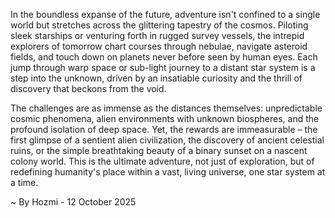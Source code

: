 
In the boundless expanse of the future, adventure isn't confined to a single world but stretches across the glittering tapestry of the cosmos. Piloting sleek starships or venturing forth in rugged survey vessels, the intrepid explorers of tomorrow chart courses through nebulae, navigate asteroid fields, and touch down on planets never before seen by human eyes. Each jump through warp space or sub-light journey to a distant star system is a step into the unknown, driven by an insatiable curiosity and the thrill of discovery that beckons from the void.

The challenges are as immense as the distances themselves: unpredictable cosmic phenomena, alien environments with unknown biospheres, and the profound isolation of deep space. Yet, the rewards are immeasurable – the first glimpse of a sentient alien civilization, the discovery of ancient celestial ruins, or the simple breathtaking beauty of a binary sunset on a nascent colony world. This is the ultimate adventure, not just of exploration, but of redefining humanity's place within a vast, living universe, one star system at a time.

~ By Hozmi - 12 October 2025

